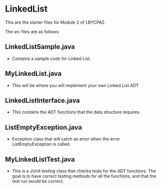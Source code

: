 # LinkedList

This are the starter files for Module 2 of LBYCPA2.

The src files are as follows:

## LinkedListSample.java
- Contains a sample code for Linked List.

## MyLinkedList.java
- This will be where you will implement your own Linked List ADT

## LinkedListInterface.java
- This contains the ADT functions that the data structure requires.

## ListEmptyException.java
- Exception class that will catch an error when the error ListEmptyException is called.

## MyLinkedListTest.java
- This is a JUnit testing class that checks tests for the ADT functions. The goal is to have correct testing methods for all the functions, and that the test run would be correct. 
